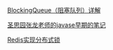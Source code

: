 [BlockingQueue（阻塞队列）详解](https://www.cnblogs.com/tjudzj/p/4454490.html)

[圣思园张龙老师的javase早期的笔记](https://download.csdn.net/download/xuqing976032556/3949931)

[Redis实现分布式锁](https://www.cnblogs.com/gxyandwmm/p/9588383.html)
